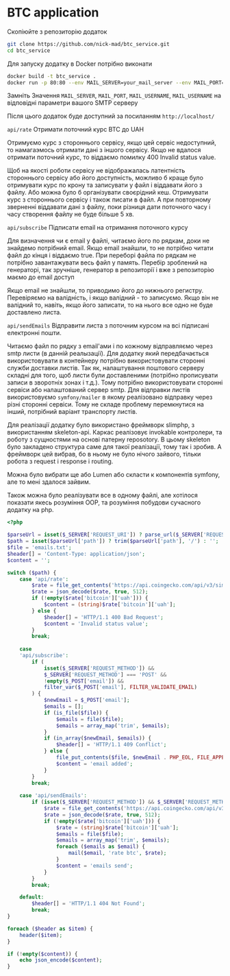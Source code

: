 # BTC application

Скопіюйте з репозиторію додаток 
```bash
git clone https://github.com/nick-mad/btc_service.git
cd btc_service 
```

Для запуску додатку в Docker потрібно виконати 
```bash
docker build -t btc_service .
docker run -p 80:80 --env MAIL_SERVER=your_mail_server --env MAIL_PORT=your_mail_port --env MAIL_USERNAME=your_mail_username --env MAIL_PASSWORD=your_mail_password btc_service
```
Замніть Значення `MAIL_SERVER`, `MAIL_PORT`, `MAIL_USERNAME`, `MAIL_USERNAME` на відповідні параметри вашого SMTP серверу

Після цього додаток буде доступний за посиланням `http://localhost/` 

`api/rate` Отримати поточний курс BTC до UAH

Отримуємо курс з стороннього сервісу, якщо цей сервіс недоступний, то намагаэмось отримати дані з іншого сервісу.
Якщо не вдалося отримати поточний курс, то віддаємо помилку 400 Invalid status value.

Щоб на якості роботи сервісу не відображалась латентність стороннього сервісу або його доступність,
можливо б краще було отримувати курс по крону та записувати у файл і віддавати його з файлу.
Або можна було б організувати своєрідний кеш. Отримувати курс з стороннього сервісу і також писати в файл. 
А при повторному зверненні віддавати дані з файлу, поки різниця дати поточного часу і часу створення файлу не буде більше 5 хв.

`api/subscribe` Підписати email на отримання поточного курсу

Для визначення чи є email у файлі, читаємо його по рядкам, доки не знайдемо потрібний email. 
Якщо email знайшли, то не потрібно читати файл до кінця і віддаємо true.
При переборі файла по рядкам не потрібно завантажувати весь файл у память. 
Перебір зроблений на генераторі, так зручніше, генератор в репозиторії і вже з репозиторію маємо до email доступ

Якщо email не знайшли, то приводимо його до нижнього регистру.
Перевіряємо на валідність, і якщо валідний - то записуємо. 
Якщо він не валідний то, навіть, якщо його записати, то на нього все одно не буде доставлено листа.

`api/sendEmails` Відправити листа з поточним курсом на всі підписані електронні пошти.

Читаємо файл по рядку з email'ами і по кожному відправляємо через smtp листи (в данній реалызації).
Для додатку який передбачається використовувати в контейнеру потрібно використовувати сторонні служби доставки листів.
Так як, налаштування поштового серверу складні для того, щоб листи були доставленими (потрібно прописувати записи в зворотніх зонах і т.д.).
Тому потрібно використовувати сторонні сервіси або налаштований сервер smtp.
Для відправки листів використовуємо `symfony/mailer` в якому реалізовано відправку через різні сторонні сервіси.
Тому не складе проблему перемкнутися на інший, потрібний варіант транспорту листів.

Для реалізації додатку було використано фреймворк slimphp, з використанням skeleton-api. 
Каркас реалізовує invokable контролери, та роботу з сущностями на основі патерну reposotory.
В цьому skeleton було закладено структура саме для такої реалізації, тому так і зробив.
А фреймворк цей вибрав, бо в ньому не було нічого зайвого, тільки робота з request і response і routing.

Можна було вибрати ще або Lumen або скласти к компонентів symfony, але то мені здалося зайвим.

Також можна було реалізувати все в одному файлі, але хотілося показати якесь розуміння OOP, та розуміння побудови сучасного додатку на php.

```php
<?php

$parseUrl = isset($_SERVER['REQUEST_URI']) ? parse_url($_SERVER['REQUEST_URI']) : [];
$path = isset($parseUrl['path']) ? trim($parseUrl['path'], '/') : '';
$file = 'emails.txt';
$header[] = 'Content-Type: application/json';
$content = '';

switch ($path) {
    case 'api/rate':
        $rate = file_get_contents('https://api.coingecko.com/api/v3/simple/price?ids=bitcoin&vs_currencies=uah');
        $rate = json_decode($rate, true, 512);
        if (!empty($rate['bitcoin']['uah'])) {
            $content = (string)$rate['bitcoin']['uah'];
        } else {
            $header[] = 'HTTP/1.1 400 Bad Request';
            $content = 'Invalid status value';
        }
        break;
        
    case
    'api/subscribe':
        if (
            isset($_SERVER['REQUEST_METHOD']) &&
            $_SERVER['REQUEST_METHOD'] === 'POST' &&
            !empty($_POST['email']) &&
            filter_var($_POST['email'], FILTER_VALIDATE_EMAIL)
        ) {
            $newEmail = $_POST['email'];
            $emails = [];
            if (is_file($file)) {
                $emails = file($file);
                $emails = array_map('trim', $emails);
            }
            if (in_array($newEmail, $emails)) {
                $header[] = 'HTTP/1.1 409 Conflict';
            } else {
                file_put_contents($file, $newEmail . PHP_EOL, FILE_APPEND);
                $content = 'email added';
            }
        }
        break;
        
    case 'api/sendEmails':
        if (isset($_SERVER['REQUEST_METHOD']) && $_SERVER['REQUEST_METHOD'] === 'POST' && is_file($file)) {
            $rate = file_get_contents('https://api.coingecko.com/api/v3/simple/price?ids=bitcoin&vs_currencies=uah');
            $rate = json_decode($rate, true, 512);
            if (!empty($rate['bitcoin']['uah'])) {
                $rate = (string)$rate['bitcoin']['uah'];
                $emails = file($file);
                $emails = array_map('trim', $emails);
                foreach ($emails as $email) {
                    mail($email, 'rate btc', $rate);
                }
                $content = 'emails send';
            }
        }
        break;

    default:
        $header[] = 'HTTP/1.1 404 Not Found';
        break;
}

foreach ($header as $item) {
    header($item);
}

if (!empty($content)) {
    echo json_encode($content);
}
```


